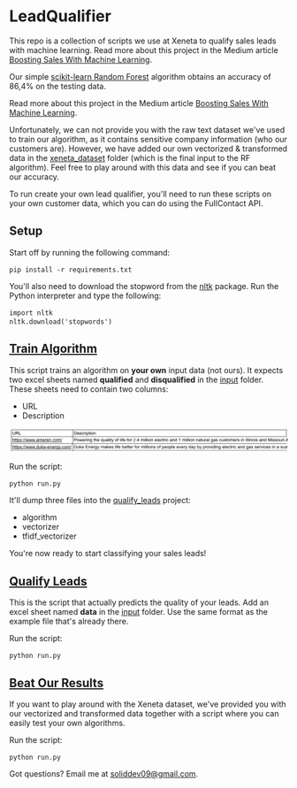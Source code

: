 # LeadQualifier

This repo is a collection of scripts we use at Xeneta to qualify sales leads with machine learning. Read more about this project in the Medium article [Boosting Sales With Machine Learning](https://soliddev09.blogspot.com/2023/10/boosting-sales-with-machine-learning.html).

Our simple [scikit-learn Random Forest](http://scikit-learn.org/stable/modules/generated/sklearn.ensemble.RandomForestClassifier.html) algorithm obtains an accuracy of 86,4% on the testing data.

Read more about this project in the Medium article [Boosting Sales With Machine Learning](https://soliddev09.blogspot.com/2023/10/boosting-sales-with-machine-learning.html).

Unfortunately, we can not provide you with the raw text dataset we've used to train our algorithm, as it contains sensitive company information (who our customers are). However, we have added our own vectorized & transformed data in the [xeneta_dataset](https://github.com/ogfan/LeadQualifier/tree/master/xeneta_dataset) folder (which is the final input to the RF algorithm). Feel free to play around with this data and see if you can beat our accuracy.


To run create your own lead qualifier, you'll need to run these scripts on your own customer data, which you can do using the FullContact API.

## Setup

Start off by running the following command:

    pip install -r requirements.txt

You'll also need to download the stopword from the [nltk](http://www.nltk.org/index.html) package. Run the Python interpreter and type the following:

    import nltk
    nltk.download('stopwords')

## [Train Algorithm](https://github.com/ogfan/LeadQualifier/tree/master/train_algorithm)

This script trains an algorithm on **your own** input data (not ours). It expects two excel sheets named **qualified** and **disqualified** in the [input](https://github.com/ogfan/LeadQualifier/tree/master/train_algorithm/input) folder. These sheets need to contain two columns:

- URL
- Description

![](https://raw.githubusercontent.com/ogfan/LeadQualifier/master/img/sheet.png)

Run the script:

    python run.py

It'll dump three files into the [qualify_leads](https://github.com/ogfan/LeadQualifier/tree/master/qualify_leads) project:

- algorithm
- vectorizer
- tfidf_vectorizer

You're now ready to start classifying your sales leads!

## [Qualify Leads](https://github.com/ogfan/LeadQualifier/tree/master/qualify_leads)

This is the script that actually predicts the quality of your leads. Add an excel sheet named **data** in the [input](https://github.com/ogfan/LeadQualifier/tree/master/qualify_leads/input) folder. Use the same format as the example file that's already there.

Run the script:

    python run.py

## [Beat Our Results](https://github.com/ogfan/LeadQualifier/tree/master/xeneta_qualifier)

If you want to play around with the Xeneta dataset, we've provided you with our vectorized and transformed data together with a script where you can easily test your own algorithms.

Run the script:

    python run.py

Got questions? Email me at soliddev09@gmail.com.